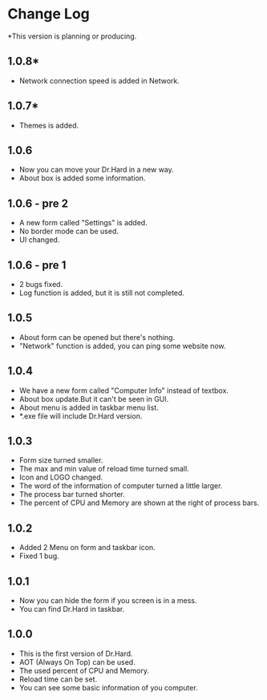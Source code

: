 # Change Log



*This version is planning or producing.



## 1.0.8*

- Network connection speed is added in Network.

## 1.0.7*

- Themes is added.

## 1.0.6

- Now you can move your Dr.Hard in a new way.
- About box is added some information.

## 1.0.6 - pre 2

- A new form called "Settings" is added.
- No border mode can be used.
- UI changed.

## 1.0.6 - pre 1 

- 2 bugs fixed.
- Log function is added, but it is still not completed.

## 1.0.5

- About form can be opened but there's nothing.
- "Network" function is added, you can ping some website now.

## 1.0.4

- We have a new form called "Computer Info" instead of textbox.
- About box update.But it can't be seen in GUI.
- About menu is added in taskbar menu list.
- *.exe file will include Dr.Hard version.

## 1.0.3

- Form size turned smaller.
- The max and min value of reload time turned small.
- Icon and LOGO changed.
- The word of the information of computer turned a little larger.
- The process bar turned shorter.
- The percent of CPU and Memory are shown at the right of process bars.

## 1.0.2

- Added 2 Menu on form and taskbar icon.
- Fixed 1 bug.

## 1.0.1

- Now you can hide the form if you screen is in a mess.
- You can find Dr.Hard in taskbar.

## 1.0.0

- This is the first version of Dr.Hard.
- AOT (Always On Top) can be used.
- The used percent of CPU and Memory.
- Reload time can be set.
- You can see some basic information of you computer.

